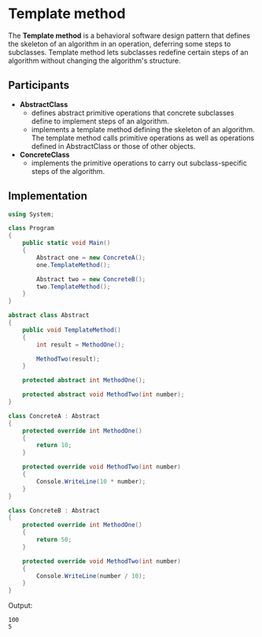 # Template method

The **Template method** is a behavioral software design pattern that defines the skeleton of an algorithm in an operation, deferring some steps to subclasses. Template method lets subclasses redefine certain steps of an algorithm without changing the algorithm's structure.

## Participants

* **AbstractClass**
  * defines abstract primitive operations that concrete subclasses define to implement steps of an algorithm.
  * implements a template method defining the skeleton of an algorithm. The template method calls primitive operations as well as operations defined in AbstractClass or those of other objects.
* **ConcreteClass**
  * implements the primitive operations to carry out subclass-specific steps of the algorithm.

## Implementation

```csharp
using System;

class Program
{
    public static void Main()
    {
        Abstract one = new ConcreteA();
        one.TemplateMethod();

        Abstract two = new ConcreteB();
        two.TemplateMethod();
    }
}

abstract class Abstract
{
    public void TemplateMethod()
    {
        int result = MethodOne();

        MethodTwo(result);
    }

    protected abstract int MethodOne();

    protected abstract void MethodTwo(int number);
}

class ConcreteA : Abstract
{
    protected override int MethodOne()
    {
        return 10;
    }

    protected override void MethodTwo(int number)
    {
        Console.WriteLine(10 * number);
    }
}

class ConcreteB : Abstract
{
    protected override int MethodOne()
    {
        return 50;
    }

    protected override void MethodTwo(int number)
    {
        Console.WriteLine(number / 10);
    }
}
```

Output:

```output
100
5
```

